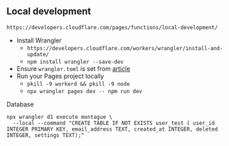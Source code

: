 

## Local development

`https://developers.cloudflare.com/pages/functions/local-development/`

- Install Wrangler
  - `https://developers.cloudflare.com/workers/wrangler/install-and-update/`
  - `npm install wrangler --save-dev`
- Ensure `wrangler.toml` is set from [article](https://developers.cloudflare.com/pages/functions/local-development/)
- ​​Run your Pages project locally
  - `pkill -9 workerd && pkill -9 node`
  - `npx wrangler pages dev -- npm run dev`




Database

```
npx wrangler d1 execute montague \
  --local --command "CREATE TABLE IF NOT EXISTS user_test ( user_id INTEGER PRIMARY KEY, email_address TEXT, created_at INTEGER, deleted INTEGER, settings TEXT);"

```